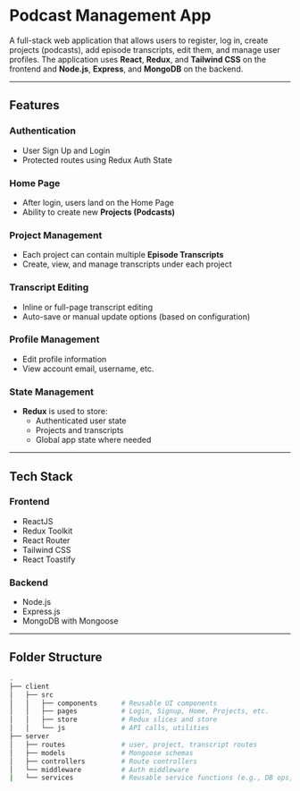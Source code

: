 # Podcast Management App

A full-stack web application that allows users to register, log in, create projects (podcasts), add episode transcripts, edit them, and manage user profiles.
The application uses **React**, **Redux**, and **Tailwind CSS** on the frontend and **Node.js**, **Express**, and **MongoDB** on the backend.

---

##  Features

###  Authentication
- User Sign Up and Login
- Protected routes using Redux Auth State

###  Home Page
- After login, users land on the Home Page
- Ability to create new **Projects (Podcasts)**

###  Project Management
- Each project can contain multiple **Episode Transcripts**
- Create, view, and manage transcripts under each project

###  Transcript Editing
- Inline or full-page transcript editing
- Auto-save or manual update options (based on configuration)

###  Profile Management
- Edit profile information
- View account email, username, etc.

###  State Management
- **Redux** is used to store:
  - Authenticated user state
  - Projects and transcripts
  - Global app state where needed

---

##  Tech Stack

### Frontend
- ReactJS
- Redux Toolkit
- React Router
- Tailwind CSS
- React Toastify

### Backend
- Node.js
- Express.js
- MongoDB with Mongoose

---

##  Folder Structure

```bash
.
├── client
│   ├── src
│   │   ├── components      # Reusable UI components
│   │   ├── pages           # Login, Signup, Home, Projects, etc.
│   │   ├── store           # Redux slices and store
│   │   └── js              # API calls, utilities
├── server
│   ├── routes              # user, project, transcript routes
│   ├── models              # Mongoose schemas
│   ├── controllers         # Route controllers
│   └── middleware          # Auth middleware
|   └── services            # Reusable service functions (e.g., DB ops, token handling)
